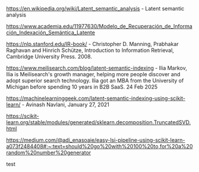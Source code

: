 https://en.wikipedia.org/wiki/Latent_semantic_analysis - Latent semantic analysis

https://www.academia.edu/11977630/Modelo_de_Recuperación_de_Información_Indexación_Semántica_Latente 

https://nlp.stanford.edu/IR-book/ - Christopher D. Manning, Prabhakar Raghavan and Hinrich Schütze, Introduction to Information Retrieval, Cambridge University Press. 2008.

https://www.meilisearch.com/blog/latent-semantic-indexing - Ilia Markov, Ilia is Meilisearch's growth manager, helping more people discover and adopt superior search technology. Ilia got an MBA from the University of Michigan before spending 10 years in B2B SaaS. 24 Feb 2025

https://machinelearninggeek.com/latent-semantic-indexing-using-scikit-learn/ - Avinash Navlani, January 27, 2021

https://scikit-learn.org/stable/modules/generated/sklearn.decomposition.TruncatedSVD.html

https://medium.com/@adi_enasoaie/easy-lsi-pipeline-using-scikit-learn-a073f2484408#:~:text=should%20go%20with%20100%20to,for%20a%20random%20number%20generator

test